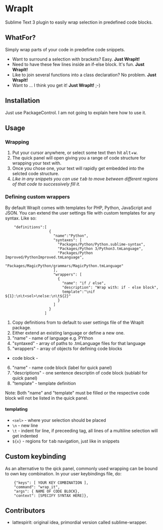 # WrapIt
Sublime Text 3 plugin to easily wrap selection in predefined code blocks.

## WhatFor?
Simply wrap parts of your code in predefine code snippets.
- Want to surround a selection with brackets? Easy. __Just WrapIt!__
- Need to have these few lines inside an if-else block. It's fun. __Just WrapIt!__
- Like to join several functions into a class declaration? No problem. __Just WrapIt!__
- Want to ... I think you get it! __Just WrapIt!__ ;-)

## Installation
Just use PackageControl. I am not going to explain here how to use it. 

##  Usage
### Wrapping
1. Put your cursor anywhere, or select some text then hit <kbd>alt</kbd>+<kbd>w</kbd>.
2. The quick panel will open giving you a range of code structure for wrapping your text with.
3. Once you chose one, your text will rapidly get embedded into the selcted code structure.
4. _Like in any snippets you can use <kbd>tab</kbd> to move between different regions of that code to successively fill it._

### Defining custom wrappers
By default WrapIt comes with templates for PHP, Python, JavaScript and JSON. You can extend the user settings file with custom templates for any syntax. Like so:

        "definitions":[
                        { 
                          "name":"Python",
                          "syntaxes": [
                            "Packages/Python/Python.sublime-syntax",
                            "Packages/Python 3/Python3.tmLanguage",
                            "Packages/Python Improved/PythonImproved.tmLanguage",
                            "Packages/MagicPython/grammars/MagicPython.tmLanguage"
                          ],
                          "wrappers": [
                            {
                              "name": "if / else",
                              "description": "Wrap with: if - else block",
                              template":"\nif ${1}:\n\t<sel>\nelse:\n\t${2}"
                            }
                          ]
                        }
                      ]
1. Copy definitions from to default to user settings file of the WrapIt package.
2. Either extend an existing language or define a new one.
3. "name" - name of language e.g. PYthon
4. "syntaxed" - array of paths to .tmLanguage files for that language
5. "wrappers" - array of objects for defining code blocks
- code block -
6. "name" - name code block (label for quick panel)
7. "descriptions" - one sentence descriptin of code block (sublabl for quick panel)
8. "template" - template definition

Note: Both "name" and "template" must be filled or the respective code block will not be listed in the quick panel.


#### templating
- `<sel>` - where your selection should be placed
- `\n` - new line
- `\t` - indent for line, if preceeding <sel> tag, all lines of a multiline selection will get indented
- `${x}` - regions for <kbd>tab</kbd> navigation, just like in snippets

## Custom keybinding
As an alternative to the qick panel, commonly used wrapping can be bound to own key combination.
In your user keybindings file, do:

        {"keys": [ YOUR KEY COMBINATION ],
        "command": "wrap_it",
        "args": { NAME OF CODE BLOCK},
        "context": [SPECIFY SYNTAX HERE]},

## Contributors
- lattespirit: original idea, primordial version called sublime-wrapper.

